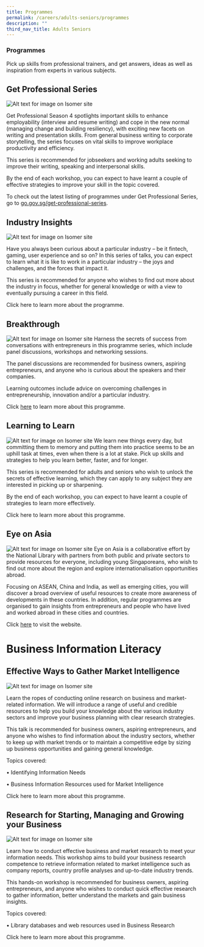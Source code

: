 ```yaml
---
title: Programmes
permalink: /careers/adults-seniors/programmes
description: ""
third_nav_title: Adults Seniors
---
```

### **Programmes**
Pick up skills from professional trainers, and get answers, ideas as well as inspiration from experts in various subjects.

## **Get Professional Series**
![Alt text for image on Isomer site](/images/career/Career-Prog-AS-01.png)

Get Professional Season 4 spotlights important skills to enhance employability (interview and resume writing) and cope in the new normal (managing change and building resiliency), with exciting new facets on writing and presentation skills. From general business writing to corporate storytelling, the series focuses on vital skills to improve workplace productivity and efficiency. 

This series is recommended for jobseekers and working adults seeking to improve their writing, speaking and interpersonal skills.

By the end of each workshop, you can expect to have learnt a couple of effective strategies to improve your skill in the topic covered.

To check out the latest listing of programmes under Get Professional Series, go to
[go.gov.sg/get-professional-series](http://go.gov.sg/get-professional-series). 

## **Industry Insights**
![Alt text for image on Isomer site](/images/career/Career-Prog-AS-Placeholder-01.png)

Have you always been curious about a particular industry – be it fintech, gaming, user experience and so on? In this series of talks, you can expect to learn what it is like to work in a particular industry – the joys and challenges, and the forces that impact it. 

This series is recommended for anyone who wishes to find out more about the industry in focus, whether for general knowledge or with a view to eventually pursuing a career in this field.

Click here to learn more about the programme. 

## **Breakthrough**
![Alt text for image on Isomer site](/images/career/Career-Prog-AS-02.png)
Harness the secrets of success from conversations with entrepreneurs in this programme series, which include panel discussions, workshops and networking sessions. 

The panel discussions are recommended for business owners, aspiring entrepreneurs, and anyone who is curious about the speakers and their companies. 

Learning outcomes include advice on overcoming challenges in entrepreneurship, innovation and/or a particular industry.

Click [here](https://go.gov.sg/breakthrough-series) to learn more about this programme. 

## **Learning to Learn**
![Alt text for image on Isomer site](/images/career/Career-Prog-AS-Placeholder-02.png)
We learn new things every day, but committing them to memory and putting them into practice seems to be an uphill task at times, even when there is a lot at stake. Pick up skills and strategies to help you learn better, faster, and for longer.  

This series is recommended for adults and seniors who wish to unlock the secrets of effective learning, which they can apply to any subject they are interested in picking up or sharpening.

By the end of each workshop, you can expect to have learnt a couple of strategies to learn more effectively.

Click here to learn more about this programme.


## **Eye on Asia**
![Alt text for image on Isomer site](/images/career/Career-Prog-AS-03.png)
Eye on Asia is a collaborative effort by the National Library with partners from both public and private sectors to provide resources for everyone, including young Singaporeans, who wish to find out more about the region and explore internationalisation opportunities abroad.

Focusing on ASEAN, China and India, as well as emerging cities, you will discover a broad overview of useful resources to create more awareness of developments in these countries. In addition, regular programmes are organised to gain insights from entrepreneurs and people who have lived and worked abroad in these cities and countries.

Click [here](http://www.eyeonasia.gov.sg/) to visit the website. 


# **Business Information Literacy**

## **Effective Ways to Gather Market Intelligence**
![Alt text for image on Isomer site](/images/career/Career-Prog-AS-Placeholder-04.png)

Learn the ropes of conducting online research on business and market-related information. We will introduce a range of useful and credible resources to help you build your knowledge about the various industry sectors and improve your business planning with clear research strategies. 

This talk is recommended for business owners, aspiring entrepreneurs, and anyone who wishes to find information about the industry sectors, whether to keep up with market trends or to maintain a competitive edge by sizing up business opportunities and gaining general knowledge.

Topics covered:

•	Identifying Information Needs

•	Business Information Resources used for Market Intelligence

Click here to learn more about this programme.

## **Research for Starting, Managing and Growing your Business**
![Alt text for image on Isomer site](/images/career/Career-Prog-AS-Placeholder-05.png)

Learn how to conduct effective business and market research to meet your information needs. This workshop aims to build your business research competence to retrieve information related to market intelligence such as company reports, country profile analyses and up-to-date industry trends. 

This hands-on workshop is recommended for business owners, aspiring entrepreneurs, and anyone who wishes to conduct quick effective research to gather information, better understand the markets and gain business insights.

Topics covered:

•	Library databases and web resources used in Business Research

Click here to learn more about this programme.